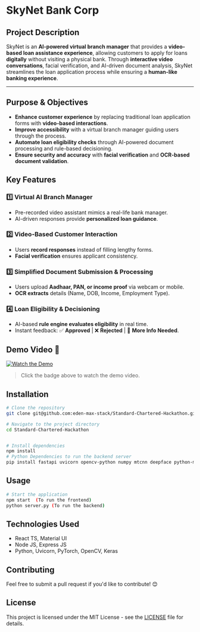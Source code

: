 # SkyNet Bank Corp

## **Project Description**  
SkyNet is an **AI-powered virtual branch manager** that provides a **video-based loan assistance experience**, allowing customers to apply for loans **digitally** without visiting a physical bank. Through **interactive video conversations**, facial verification, and AI-driven document analysis, SkyNet streamlines the loan application process while ensuring a **human-like banking experience**.  

---

## **Purpose & Objectives**  
- **Enhance customer experience** by replacing traditional loan application forms with **video-based interactions**.  
- **Improve accessibility** with a virtual branch manager guiding users through the process.  
- **Automate loan eligibility checks** through AI-powered document processing and rule-based decisioning.  
- **Ensure security and accuracy** with **facial verification** and **OCR-based document validation**.

## **Key Features**  

### **1️⃣ Virtual AI Branch Manager**  
- Pre-recorded video assistant mimics a real-life bank manager.  
- AI-driven responses provide **personalized loan guidance**.  

### **2️⃣ Video-Based Customer Interaction**  
- Users **record responses** instead of filling lengthy forms.  
- **Facial verification** ensures applicant consistency.  

### **3️⃣ Simplified Document Submission & Processing**  
- Users upload **Aadhaar, PAN, or income proof** via webcam or mobile.  
- **OCR extracts** details (Name, DOB, Income, Employment Type).  

### **4️⃣ Loan Eligibility & Decisioning**  
- AI-based **rule engine evaluates eligibility** in real time.  
- Instant feedback: ✅ **Approved** | ❌ **Rejected** | 🔄 **More Info Needed**.  

## Demo Video 🎥
[![Watch the Demo](https://img.shields.io/badge/Watch%20Demo-Click%20Here-blue?style=for-the-badge)](https://drive.google.com/file/d/1RAdt4GDc8-QWoIj4sw7olrMs35C_Xiai/view?usp=sharing)

> Click the badge above to watch the demo video.

## Installation
```sh
# Clone the repository
git clone git@github.com:eden-max-stack/Standard-Chartered-Hackathon.git

# Navigate to the project directory
cd Standard-Chartered-Hackathon


# Install dependencies
npm install
# Python Dependencies to run the backend server 
pip install fastapi uvicorn opencv-python numpy mtcnn deepface python-multipart sentence-transformers torch
```

## Usage
```sh
# Start the application
npm start  (To run the frontend)
python server.py (To run the backend)
```

## Technologies Used
- React TS, Material UI
- Node JS, Express JS
- Python, Uvicorn, PyTorch, OpenCV, Keras 

## Contributing
Feel free to submit a pull request if you'd like to contribute! 😊

## License
This project is licensed under the MIT License - see the [LICENSE](LICENSE) file for details.
